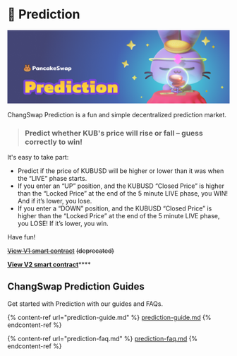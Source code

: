 # 🔮 Prediction

![](<../../.gitbook/assets/masthead (5) (4) (4) (5) (1) (2) (1) (4).png>)

ChangSwap Prediction is a fun and simple decentralized prediction market.

> ### Predict whether KUB's price will rise or fall – guess correctly to win!

It's easy to take part:

* Predict if the price of KUBUSD will be higher or lower than it was when the “LIVE” phase starts.
* If you enter an “UP” position, and the KUBUSD “Closed Price” is higher than the “Locked Price” at the end of the 5 minute LIVE phase, you WIN! And if it’s lower, you lose.
* If you enter a “DOWN” position, and the KUBUSD “Closed Price” is higher than the “Locked Price” at the end of the 5 minute LIVE phase, you LOSE! If it’s lower, you win.

Have fun!

[~~View V1 smart contract~~](https://bkcscan.com/address/0x516ffd7D1e0Ca40b1879935B2De87cb20Fc1124b) ~~(deprecated)~~

[**View V2 smart contract**](https://bkcscan.com/address/0x18b2a687610328590bc8f2e5fedde3b582a49cda)****

## ChangSwap Prediction Guides

Get started with Prediction with our guides and FAQs.

{% content-ref url="prediction-guide.md" %}
[prediction-guide.md](prediction-guide.md)
{% endcontent-ref %}

{% content-ref url="prediction-faq.md" %}
[prediction-faq.md](prediction-faq.md)
{% endcontent-ref %}
